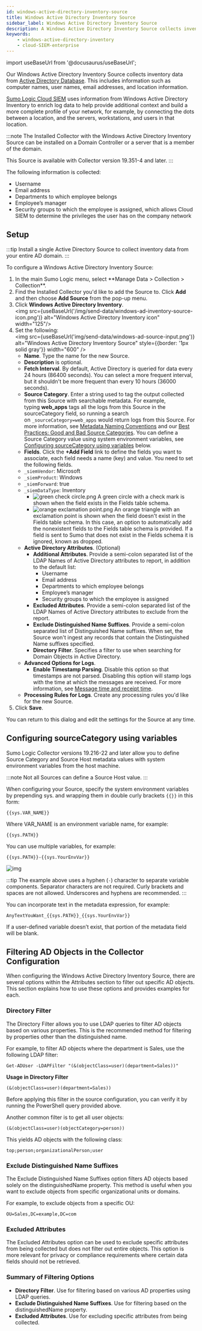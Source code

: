 ```yaml
---
id: windows-active-directory-inventory-source
title: Windows Active Directory Inventory Source
sidebar_label: Windows Active Directory Inventory Source
description: A Windows Active Directory Inventory Source collects inventory data from Active Directory Database.
keywords:
    - windows-active-directory-inventory
    - cloud-SIEM-enterprise
---
```


import useBaseUrl from '@docusaurus/useBaseUrl';

Our Windows Active Directory Inventory Source collects inventory data from [Active Directory Database](https://docs.microsoft.com/en-us/previous-versions/windows/it-pro/windows-server-2003/). This includes information such as computer names, user names, email addresses, and location information.

[Sumo Logic Cloud SIEM](/docs/cse) uses information from Windows Active Directory Inventory to enrich log data to help provide additional context and build a more complete profile of your network, for example, by connecting the dots between a location, and the servers, workstations, and users in that location.

:::note
The Installed Collector with the Windows Active Directory Inventory Source can be installed on a Domain Controller or a server that is a member of the domain.  

This Source is available with Collector version 19.351-4 and later.
:::

The following information is collected:

* Username
* Email address
* Departments to which employee belongs
* Employee’s manager
* Security groups to which the employee is assigned, which allows Cloud SIEM to determine the privileges the user has on the company network

## Setup

:::tip
Install a single Active Directory Source to collect inventory data from your entire AD domain.
:::

To configure a Windows Active Directory Inventory Source:

1. <!--Kanso [**Classic UI**](/docs/get-started/sumo-logic-ui-classic). Kanso--> In the main Sumo Logic menu, select **Manage Data > Collection > Collection**. <!--Kanso <br/>[**New UI**](/docs/get-started/sumo-logic-ui). In the Sumo Logic top menu select **Configuration**, and then under **Data Collection** select **Collection**. You can also click the **Go To..**. menu at the top of the screen and select **Collection**. Kanso-->
1. Find the Installed Collector you'd like to add the Source to. Click **Add** and then choose **Add Source** from the pop-up menu.
1. Click **Windows Active Directory Inventory**.<br/><img src={useBaseUrl('/img/send-data/windows-ad-inventory-source-icon.png')} alt="Windows Active Directory Inventory icon" width="125"/>
1. Set the following:  <br/><img src={useBaseUrl('img/send-data/windows-ad-source-input.png')} alt="Windows Active Directory Inventory Source" style={{border: '1px solid gray'}} width="600" />
   * **Name**. Type the name for the new Source. 
   * **Description** is optional.
   * **Fetch Interval**. By default, Active Directory is queried for data every 24 hours (86400 seconds). You can select a more frequent interval, but it shouldn't be more frequent than every 10 hours (36000 seconds).
   * **Source Category**. Enter a string used to tag the output collected from this Source with searchable metadata. For example, typing **web_apps** tags all the logs from this Source in the sourceCategory field, so running a search on `_sourceCategory=web_apps` would return logs from this Source. For more information, see [Metadata Naming Conventions](/docs/send-data/reference-information/metadata-naming-conventions.md) and our [Best Practices: Good and Bad Source Categories](/docs/send-data/best-practices#good-and-bad-source-categories). You can define a Source Category value using system environment variables, see [Configuring sourceCategory using variables](local-windows-event-log-source.md) below.
   * **Fields**. Click the **+Add Field** link to define the fields you want to associate, each field needs a name (key) and value. You need to set the following fields.
   * `_siemVendor`: Microsoft
   * `_siemProduct`: Windows
   * `_siemForward`: true
   * `_siemDataType`: Inventory
     * ![green check circle.png](/img/reuse/green-check-circle.png) A green circle with a check mark is shown when the field exists in the Fields table schema.
     * ![orange exclamation point.png](/img/reuse/orange-exclamation-point.png) An orange triangle with an exclamation point is shown when the field doesn't exist in the Fields table schema. In this case, an option to automatically add the nonexistent fields to the Fields table schema is provided. If a field is sent to Sumo that does not exist in the Fields schema it is ignored, known as dropped.
   * **Active Directory Attributes**. (Optional)
     * **Additional Attributes**. Provide a semi-colon separated list of the LDAP Names of Active Directory attributes to report, in addition to the default list:
       * Username
       * Email address   
       * Departments to which employee belongs
       * Employee’s manager    
       * Security groups to which the employee is assigned
     * **Excluded Attributes**. Provide a semi-colon separated list of the LDAP Names of Active Directory attributes to exclude from the report.
     *  **Exclude Distinguished Name Suffixes**. Provide a semi-colon separated list of Distinguished Name suffixes. When set, the Source won't ingest any records that contain the Distinguished Name suffixes specified.
     *  **Directory Filter**. Specifies a filter to use when searching for Domain Objects in Active Directory.
   * **Advanced Options for Logs**.
     * **Enable Timestamp Parsing**. Disable this option so that timestamps are not parsed. Disabling this option will stamp logs with the time at which the messages are received. For more information, see [Message time and receipt time](/docs/send-data/collector-faq/#message-time-and-receipt-time).
   *  **Processing Rules for Logs**. Create any processing rules you'd like for the new Source.
1. Click **Save**.

You can return to this dialog and edit the settings for the Source at any time.

## Configuring sourceCategory using variables

Sumo Logic Collector versions 19.216-22 and later allow you to define Source Category and Source Host metadata values with system environment variables from the host machine.

:::note
Not all Sources can define a Source Host value.
:::

When configuring your Source, specify the system environment variables by prepending sys. and wrapping them in double curly brackets `{{}}` in this form:

```
{{sys.VAR_NAME}}
```

Where VAR_NAME is an environment variable name, for example:

```
{{sys.PATH}}
```

You can use multiple variables, for example:

```
{{sys.PATH}}-{{sys.YourEnvVar}}
```

![img](/img/send-data/environment-variable-usage.png)

:::tip
The example above uses a hyphen (`-`) character to separate variable components. Separator characters are not required. Curly brackets and spaces are not allowed. Underscores and hyphens are recommended.
:::

You can incorporate text in the metadata expression, for example:

```
AnyTextYouWant_{{sys.PATH}}_{{sys.YourEnvVar}}
```

If a user-defined variable doesn’t exist, that portion of the metadata field will be blank.

## Filtering AD Objects in the Collector Configuration

When configuring the Windows Active Directory Inventory Source, there are several options within the Attributes section to filter out specific AD objects. This section explains how to use these options and provides examples for each.

### Directory Filter

The Directory Filter allows you to use LDAP queries to filter AD objects based on various properties. This is the recommended method for filtering by properties other than the distinguished name.

For example, to filter AD objects where the department is Sales, use the following LDAP filter:

```
Get-ADUser -LDAPFilter "(&(objectClass=user)(department=Sales))"
```

**Usage in Directory Filter**

```
(&(objectClass=user)(department=Sales))
```

Before applying this filter in the source configuration, you can verify it by running the PowerShell query provided above.

Another common filter is to get all user objects:

```
(&(objectClass=user)(objectCategory=person))
```

This yields AD objects with the following class:

```
top;person;organizationalPerson;user
```

### Exclude Distinguished Name Suffixes

The Exclude Distinguished Name Suffixes option filters AD objects based solely on the distinguishedName property. This method is useful when you want to exclude objects from specific organizational units or domains.

For example, to exclude objects from a specific OU:

```
OU=Sales,DC=example,DC=com
```

### Excluded Attributes

The Excluded Attributes option can be used to exclude specific attributes from being collected but does not filter out entire objects. This option is more relevant for privacy or compliance requirements where certain data fields should not be retrieved.

### Summary of Filtering Options

- **Directory Filter**. Use for filtering based on various AD properties using LDAP queries.
- **Exclude Distinguished Name Suffixes**. Use for filtering based on the distinguishedName property.
- **Excluded Attributes**. Use for excluding specific attributes from being collected.
